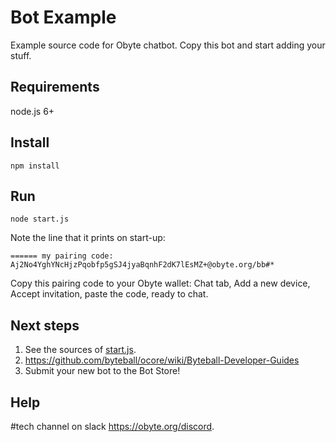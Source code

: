 # Bot Example

Example source code for Obyte chatbot.  Copy this bot and start adding your stuff.

## Requirements

node.js 6+

## Install
```
npm install
```
## Run
```
node start.js
```
Note the line that it prints on start-up:
```
====== my pairing code: Aj2No4YghYNcHjzPqobfp5gSJ4jyaBqnhF2dK7lEsMZ+@obyte.org/bb#*
```
Copy this pairing code to your Obyte wallet: Chat tab, Add a new device, Accept invitation, paste the code, ready to chat.

## Next steps

1. See the sources of [start.js](https://github.com/byteball/bot-example/blob/master/start.js).
1. https://github.com/byteball/ocore/wiki/Byteball-Developer-Guides
1. Submit your new bot to the Bot Store!

## Help

\#tech channel on slack https://obyte.org/discord.

